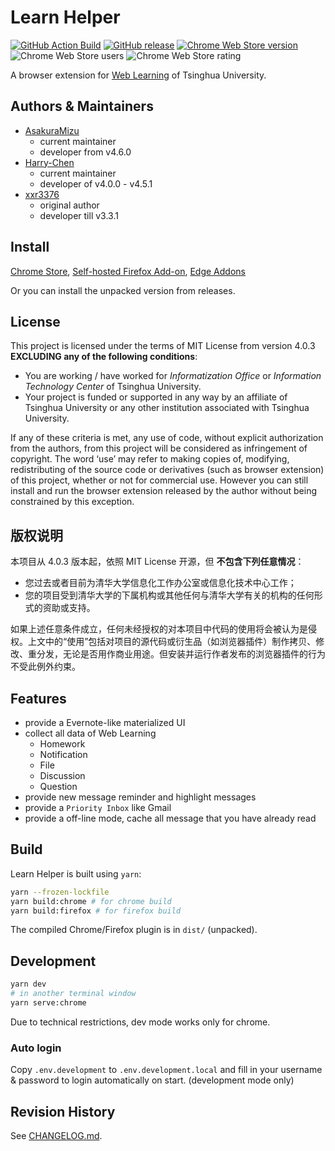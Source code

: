 # Learn Helper

[![GitHub Action Build](https://github.com/Harry-Chen/Learn-Helper/workflows/Build/badge.svg)](https://github.com/Harry-Chen/Learn-Helper/actions)
[![GitHub release](https://img.shields.io/github/v/release/Harry-Chen/Learn-Helper)](https://github.com/Harry-Chen/Learn-Helper)
[![Chrome Web Store version](https://img.shields.io/chrome-web-store/v/mdehapphdlihjjgkhmoiknmnhcjpjall)](https://chrome.google.com/webstore/detail/learn-helper/mdehapphdlihjjgkhmoiknmnhcjpjall)
![Chrome Web Store users](https://img.shields.io/chrome-web-store/users/mdehapphdlihjjgkhmoiknmnhcjpjall)
![Chrome Web Store rating](https://img.shields.io/chrome-web-store/rating/mdehapphdlihjjgkhmoiknmnhcjpjall)

A browser extension for [Web Learning](https://learn.tsinghua.edu.cn) of Tsinghua University.

## Authors & Maintainers

- [AsakuraMizu](https://github.com/AsakuraMizu)
  - current maintainer
  - developer from v4.6.0
- [Harry-Chen](https://github.com/Harry-Chen)
  - current maintainer
  - developer of v4.0.0 - v4.5.1
- [xxr3376](https://github.com/xxr3376)
  - original author
  - developer till v3.3.1

## Install

[Chrome Store](https://chrome.google.com/webstore/detail/learn-helper/mdehapphdlihjjgkhmoiknmnhcjpjall), [Self-hosted Firefox Add-on](https://harrychen.xyz/learn/), [Edge Addons](https://microsoftedge.microsoft.com/addons/detail/dhddjfhadejlhiaafnbadhaeichbkgil)

Or you can install the unpacked version from releases.

## License

This project is licensed under the terms of MIT License from version 4.0.3 **EXCLUDING any of the following conditions**:

- You are working / have worked for _Informatization Office_ or _Information Technology Center_ of Tsinghua University.
- Your project is funded or supported in any way by an affiliate of Tsinghua University or any other institution associated with Tsinghua University.

If any of these criteria is met, any use of code, without explicit authorization from the authors, from this project will be considered as infringement of copyright. The word ‘use’ may refer to making copies of, modifying, redistributing of the source code or derivatives (such as browser extension) of this project, whether or not for commercial use. However you can still install and run the browser extension released by the author without being constrained by this exception.

## 版权说明

本项目从 4.0.3 版本起，依照 MIT License 开源，但 **不包含下列任意情况**：

- 您过去或者目前为清华大学信息化工作办公室或信息化技术中心工作；
- 您的项目受到清华大学的下属机构或其他任何与清华大学有关的机构的任何形式的资助或支持。

如果上述任意条件成立，任何未经授权的对本项目中代码的使用将会被认为是侵权。上文中的“使用”包括对项目的源代码或衍生品（如浏览器插件）制作拷贝、修改、重分发，无论是否用作商业用途。但安装并运行作者发布的浏览器插件的行为不受此例外约束。

## Features

- provide a Evernote-like materialized UI
- collect all data of Web Learning
  - Homework
  - Notification
  - File
  - Discussion
  - Question
- provide new message reminder and highlight messages
- provide a `Priority Inbox` like Gmail
- provide a off-line mode, cache all message that you have already read

## Build

Learn Helper is built using `yarn`:

```bash
yarn --frozen-lockfile
yarn build:chrome # for chrome build
yarn build:firefox # for firefox build
```

The compiled Chrome/Firefox plugin is in `dist/` (unpacked).

## Development

```bash
yarn dev
# in another terminal window
yarn serve:chrome
```

Due to technical restrictions, dev mode works only for chrome.

### Auto login

Copy `.env.development` to `.env.development.local` and fill in your username & password to login automatically on start. (development mode only)

## Revision History

See [CHANGELOG.md](https://github.com/Harry-Chen/Learn-Helper/blob/master/CHANGELOG.md).
